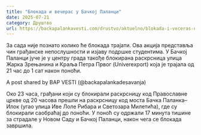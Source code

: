 ```yaml
---
title: "Блокада и вечерас у Бачкој Паланци"
date: 2025-07-21
category: Друштво
url: https://backapalankavesti.com/drustvo/aktuelno/blokada-i-veceras-u-backoj-palanci/
---
```


За сада није познато колико ће блокада трајати. Ова акција представља чин грађанске непослушности и изјаву подршке студентима. У Бачкој Паланци јуче је у центру града такође блокирана раскрсница улица Жарка Зрењанина и Краља Петра Првог (Univerexport) која је трајала од 21 час до 1 сат након поноћи.

A post shared by BAP VESTI (@backapalankadesavanja)

Око 23 часа, грађани који су блокирали раскрсницу код Православне цркве од 20 часова прешли на раскрсницу код моста Бачка Паланка–Илок (угао улица Иве Лоле Рибара и Светозара Милетића), где су блокирали саобраћај до поноћи. У поноћ су одржали 17 минута тишине за страдале у Новом Саду и Бачкој Паланци, након чега се блокада завршила.

